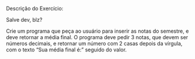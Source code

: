 Descrição do Exercício:

Salve dev, blz?

Crie um programa que peça ao usuário para inserir as notas do semestre, e deve retornar a média final. O programa deve pedir 3 notas, que devem ser números decimais, e retornar um número com 2 casas depois da vírgula, com o texto “Sua média final é:” seguido do valor.